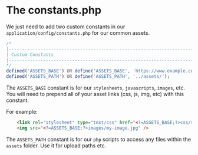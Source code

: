 # The constants.php

We just need to add two custom constants in our ``application/config/constants.php`` for our common assets.

```php
/* 
|-------------------------------------------------------------------------- 
| Custom Constants 
|-------------------------------------------------------------------------- 
*/ 
defined('ASSETS_BASE') OR define('ASSETS_BASE', 'https://www.example.com/assets/');
defined('ASSETS_PATH') OR define('ASSETS_PATH', '../assets/'); 
````

The ``ASSETS_BASE`` constant is for our ``stylesheets``, ``javascripts``, ``images``, etc. You will need to prepend all of your asset links (css, js, img, etc) with this constant.

For example:
```html
    <link rel="stylesheet" type="text/css" href="<?=ASSETS_BASE;?>css/styles.css" />
    <img src="<?=ASSETS_BASE;?>images/my-image.jpg" />
````    
The ``ASSETS_PATH`` constant is for our ``php`` scripts to access any files within the ``assets`` folder. Use it for upload paths etc.
